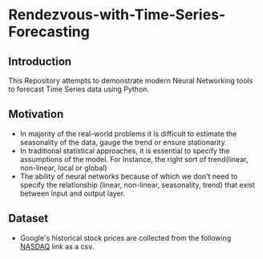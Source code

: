 # Rendezvous-with-Time-Series-Forecasting

## Introduction    

This Repository attempts to demonstrate modern Neural Networking tools to forecast Time Series data using Python.    


## Motivation    

- In majority of the real-world problems it is difficult to estimate the seasonality of the data, gauge the trend or ensure stationarity.
- In traditional statistical approaches, it is essential to specify the assumptions of the model. For Instance, the right sort of trend(linear, non-linear, local or global)
- The ability of neural networks because of which we don't need to specify the relationship (linear, non-linear, seasonality, trend) that exist between input and output layer.

## Dataset

- Google's historical stock prices are collected from the following [NASDAQ](https://www.nasdaq.com/symbol/goog/historical) link as a csv.
